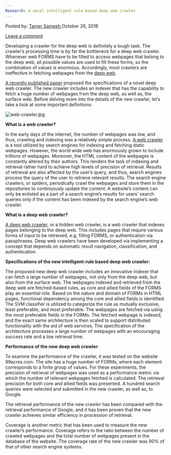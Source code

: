 ```yaml
---
Research: A novel intelligent rule-based deep web crawler
---
```

<article class="post-listing post-27060 post type-post status-publish format-standard has-post-thumbnail hentry 
tag-crawler tag-intelligent tag-research tag-rulebased tag-web">
<div class="post-inner">
<span>Posted by: <a href="https://www.deepdotweb.com/author/tamersameeh/" title="">Tamer Sameeh </a></span>
<span>October 26, 2018</span>

<span><a href="https://www.deepdotweb.com/2018/10/26/research-a-novel-intelligent-rule-based-deep-web-crawler/#respond">Leave a comment</a></span>


<p>Developing a crawler for the deep web is definitely a tough task. The crawler&#8217;s processing time is by far the bottleneck for a deep web crawler. Whenever web FORMS have to be filled to access webpages that belong to the deep web, all possible values are used to fill these forms, so the combination of values is enormous. Accordingly, most crawlers are ineffective in fetching webpages from the <a href="https://www.deepdotweb.com/2015/06/08/the-dark-web-deep-web-and-dark-net-terminology-hell/">deep web</a>.</p>
<p><a href="https://link.springer.com/chapter/10.1007/978-981-13-2559-5_1">A recently published paper</a> proposed the specifications of a novel deep web crawler. The new crawler includes an indexer that has the capability to fetch a huge number of webpages from the deep web, as well as, the surface web. Before delving more into the details of the new crawler, let&#8217;s take a look at some important definitions:</p>
<p><img class="wp-image-27065 aligncenter" src="/imgs/2018/10/web-crawler-jpg.jpeg" alt="web-crawler.jpg" srcset="/imgs/2018/10/web-crawler-jpg.jpeg 600w, /imgs/2018/10/web-crawler-jpg-150x150.jpeg 150w, /imgs/2018/10/web-crawler-jpg-300x300.jpeg 300w, /imgs/2018/10/web-crawler-jpg-55x55.jpeg 55w, /imgs/2018/10/web-crawler-jpg-50x50.jpeg 50w" sizes="(max-width: 600px) 100vw, 600px" /></p>
<p><strong>What is a web crawler?</strong></p>
<p>In the early days of the internet, the number of webpages was low, and thus, crawling and indexing was a relatively simple process. <a href="https://www.deepdotweb.com/2017/08/21/novel-hybrid-web-crawler-searching-surface-deep-web/">A web crawler</a> is a tool utilized by search engines for indexing and fetching static webpages. However, the world wide web has enormously grown to include trillions of webpages. Moreover, the HTML content of the webpages is constantly altered by their authors. This renders the task of indexing and retrieval rather hard to achieve high levels of precision of retrieval. Results of retrieval are also affected by the user&#8217;s query, and thus, search engines process the query of the user to retrieve relevant results. The search engine crawlers, or spiders, periodically crawl the webpages and store them in the repositories to continuously update the content. A website&#8217;s content can only be enlisted as a part of a search engine&#8217;s results for users&#8217; search queries only if the content has been indexed by the search engine&#8217;s web crawler.</p>
<p><strong>What is a deep web crawler?</strong></p>
<p><a href="https://www.deepdotweb.com/2017/02/01/new-concept-deep-web-crawlers/">A deep web crawler</a>, or a hidden web crawler, is a web crawler that indexes pages belonging to the deep web. This includes pages that require various forms of input to be retrieved, e.g. filling FORMS, or authentication via passphrases. Deep web crawlers have been developed via implementing a concept that depends on automatic result navigation, classification, and authentication.</p>
<p><strong>Specifications of the new intelligent-rule based deep web crawler:</strong></p>
<p>The proposed new deep web crawler includes an innovative indexer that can fetch a large number of webpages, not only from the deep web, but also from the surface web. The webpages indexed and retrieved from the deep web are fetched-based rules, as core and allied fields of the FORMS play an essential role. Based on the nature and domain of FORMs in HTML pages, functional dependency among the core and allied fields is identified. The SVM classifier is utilized to categorize the rule as mutually exclusive, least preferable, and most preferable. The webpages are fetched via using the most preferable fields in the FORMs. The fetched webpage is indexed, and the exact same architecture is then scaled to support distributed functionality with the aid of web services. The specification of the architecture processes a large number of webpages with an encouraging success rate and a low retrieval time.</p>
<p><strong>Performance of the new deep web crawler</strong>:</p>
<p>To examine the performance of the crawler, it was tested on the website 99acres.com. The site has a huge number of FORMs, where each element corresponds to a finite group of values. For these experiments, the precision of retrieval of webpages was used as a performance metric via which the number of relevant webpages fetched is calculated. The retrieval precision for both core and allied fields was presented. A hundred search queries were selected and submitted in the new crawler, as well as, to Google.</p>
<p>The retrieval performance of the new crawler has been compared with the retrieval performance of Google, and it has been proven that the new crawler achieves similar efficiency in procession of retrieval.</p>
<p>Coverage is another metric that has been used to measure the new crawler&#8217;s performance. Coverage refers to the ratio between the number of crawled webpages and the total number of webpages present in the database of the website. The coverage rate of the new crawler was 90% of that of other search engine systems.</p>
</div>
<span style="display:none"><a href="https://www.deepdotweb.com/tag/crawler/" rel="tag">crawler</a> <a href="https://www.deepdotweb.com/tag/deep/" rel="tag">deep</a> <a href="https://www.deepdotweb.com/tag/intelligent/" rel="tag">intelligent</a> <a href="https://www.deepdotweb.com/tag/research/" rel="tag">research</a> <a href="https://www.deepdotweb.com/tag/rulebased/" rel="tag">rulebased</a> <a href="https://www.deepdotweb.com/tag/web/" rel="tag">web</a></span> <span style="display:none" class="updated">2018-10-26<a href="https://www.deepdotweb.com/author/tamersameeh/" title="Posts by Tamer Sameeh" rel="author">Tamer Sameeh</a></strong></div>
</div>
</article>


